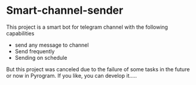 # Smart-channel-sender

This project is a smart bot for telegram channel with the following capabilities

- send any message to channel
- Send frequently
- Sending on schedule

But this project was canceled due to the failure of some tasks in the future or now in Pyrogram. If you like, you can develop it.....
